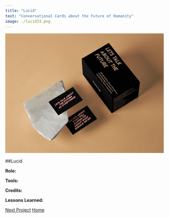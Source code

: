 ```yaml
---
title: "Lucid"
text: "Conversational Cards about the Future of Humanity"
image: ./lucid33.png
---
```


![Hero](./5lucid.png)

##Lucid

**Role:**

**Tools:**

**Credits:**

**Lessons Learned:**

[Next Project](/replastic)
[Home](/)

